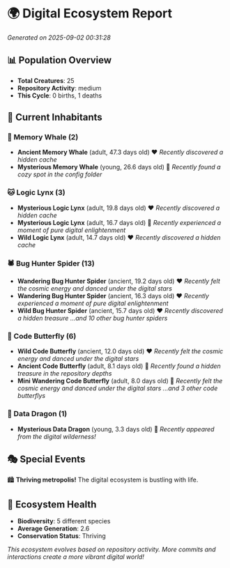 # 🌍 Digital Ecosystem Report
*Generated on 2025-09-02 00:31:28*

## 📊 Population Overview
- **Total Creatures**: 25
- **Repository Activity**: medium
- **This Cycle**: 0 births, 1 deaths

## 👥 Current Inhabitants

### 🐋 Memory Whale (2)
- **Ancient Memory Whale** (adult, 47.3 days old) ❤️
  *Recently discovered a hidden cache*
- **Mysterious Memory Whale** (young, 26.6 days old) 💚
  *Recently found a cozy spot in the config folder*

### 🐱 Logic Lynx (3)
- **Mysterious Logic Lynx** (adult, 19.8 days old) ❤️
  *Recently discovered a hidden cache*
- **Mysterious Logic Lynx** (adult, 16.7 days old) 💛
  *Recently experienced a moment of pure digital enlightenment*
- **Wild Logic Lynx** (adult, 14.7 days old) ❤️
  *Recently discovered a hidden cache*

### 🕷️ Bug Hunter Spider (13)
- **Wandering Bug Hunter Spider** (ancient, 19.2 days old) ❤️
  *Recently felt the cosmic energy and danced under the digital stars*
- **Wandering Bug Hunter Spider** (ancient, 16.3 days old) ❤️
  *Recently experienced a moment of pure digital enlightenment*
- **Wild Bug Hunter Spider** (ancient, 15.7 days old) ❤️
  *Recently discovered a hidden treasure*
  *...and 10 other bug hunter spiders*

### 🦋 Code Butterfly (6)
- **Wild Code Butterfly** (ancient, 12.0 days old) ❤️
  *Recently felt the cosmic energy and danced under the digital stars*
- **Ancient Code Butterfly** (adult, 8.1 days old) 💚
  *Recently found a hidden treasure in the repository depths*
- **Mini Wandering Code Butterfly** (adult, 8.0 days old) 💚
  *Recently felt the cosmic energy and danced under the digital stars*
  *...and 3 other code butterflys*

### 🐉 Data Dragon (1)
- **Mysterious Data Dragon** (young, 3.3 days old) 💚
  *Recently appeared from the digital wilderness!*

## 🎭 Special Events

🏙️ **Thriving metropolis!** The digital ecosystem is bustling with life.

## 🔬 Ecosystem Health
- **Biodiversity**: 5 different species
- **Average Generation**: 2.6
- **Conservation Status**: Thriving

*This ecosystem evolves based on repository activity. More commits and interactions create a more vibrant digital world!*